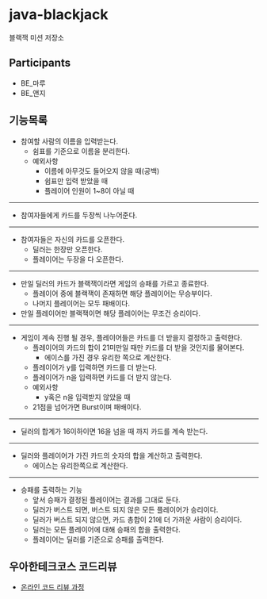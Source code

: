 # java-blackjack

블랙잭 미션 저장소


## Participants
* BE_마루
* BE_앤지

## 기능목록
* 참여할 사람의 이름을 입력받는다. 
  * 쉼표를 기준으로 이름을 분리한다.
  * 예외사항
    * 이름에 아무것도 들어오지 않을 때(공백)
    * 쉼표만 입력 받았을 때
    * 플레이어 인원이 1~8이 아닐 때
<hr>

* 참여자들에게 카드를 두장씩 나누어준다.
<hr>

* 참여자들은 자신의 카드를 오픈한다.
  * 딜러는 한장만 오픈한다.
  * 플레이어는 두장을 다 오픈한다.
<hr>

* 만일 딜러의 카드가 블랙잭이라면 게임의 승패를 가르고 종료한다.
  * 플레이어 중에 블랙잭이 존재하면 해당 플레이어는 무승부이다.
  * 나머지 플레이어는 모두 패배이다.
* 만일 플레이어만 블랙잭이면 해당 플레이어는 무조건 승리이다.
<hr>

* 게임이 계속 진행 될 경우, 플레이어들은 카드를 더 받을지 결정하고 출력한다.
  * 플레이어의 카드의 합이 21미만일 때만 카드를 더 받을 것인지를 물어본다.
    * 에이스를 가진 경우 유리한 쪽으로 계산한다.
  * 플레이어가 y를 입력하면 카드를 더 받는다.
  * 플레이어가 n을 입력하면 카드를 더 받지 않는다.
  * 예외사항
    * y혹은 n을 입력받지 않았을 때
  * 21점을 넘어가면 Burst이며 패배이다.
<hr>
    
* 딜러의 합계가 16이하이면 16을 넘을 때 까지 카드를 계속 받는다.
<hr>

* 딜러와 플레이어가 가진 카드의 숫자의 합을 계산하고 출력한다. 
  * 에이스는 유리한쪽으로 계산한다.
<hr>
  
* 승패를 출력하는 기능
  * 앞서 승패가 결정된 플레이어는 결과를 그대로 둔다.
  * 딜러가 버스트 되면, 버스트 되지 않은 모든 플레이어가 승리이다. 
  * 딜러가 버스트 되지 않으면, 카드 총합이 21에 더 가까운 사람이 승리이다.
  * 딜러는 모든 플레이어에 대해 승패의 합을 출력한다.
  * 플레이어는 딜러를 기준으로 승패를 출력한다.

## 우아한테크코스 코드리뷰

- [온라인 코드 리뷰 과정](https://github.com/woowacourse/woowacourse-docs/blob/master/maincourse/README.md)

